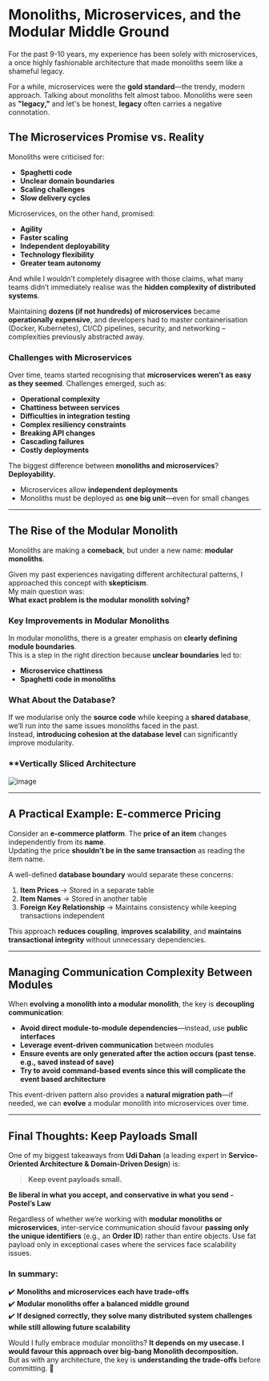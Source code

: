 # **Monoliths, Microservices, and the Modular Middle Ground**

For the past 9-10 years, my experience has been solely with microservices, a once highly fashionable architecture that made monoliths seem like a shameful legacy. 

For a while, microservices were the **gold standard**—the trendy, modern approach. Talking about monoliths felt almost taboo. Monoliths were seen as **"legacy,"** and let's be honest, **legacy** often carries a negative connotation.  

## **The Microservices Promise vs. Reality**  

Monoliths were criticised for:  
- **Spaghetti code**  
- **Unclear domain boundaries**  
- **Scaling challenges**  
- **Slow delivery cycles**  

Microservices, on the other hand, promised:  
- **Agility**  
- **Faster scaling**  
- **Independent deployability**  
- **Technology flexibility**  
- **Greater team autonomy**  

And while I wouldn’t completely disagree with those claims, what many teams didn’t immediately realise was the **hidden complexity of distributed systems**.  

Maintaining **dozens (if not hundreds) of microservices** became **operationally expensive**, and developers had to master containerisation (Docker, Kubernetes), CI/CD pipelines, security, and networking – complexities previously abstracted away.


### **Challenges with Microservices**  

Over time, teams started recognising that **microservices weren’t as easy as they seemed**. Challenges emerged, such as:  
- **Operational complexity**  
- **Chattiness between services**  
- **Difficulties in integration testing**  
- **Complex resiliency constraints**  
- **Breaking API changes**  
- **Cascading failures**  
- **Costly deployments**  

The biggest difference between **monoliths and microservices**? **Deployability.**  
- Microservices allow **independent deployments**  
- Monoliths must be deployed as **one big unit**—even for small changes  

---

## **The Rise of the Modular Monolith**  

Monoliths are making a **comeback**, but under a new name: **modular monoliths**.  

Given my past experiences navigating different architectural patterns, I approached this concept with **skepticism**.  
My main question was:  
**What exact problem is the modular monolith solving?**  

### **Key Improvements in Modular Monoliths**
In modular monoliths, there is a greater emphasis on **clearly defining module boundaries**.  
This is a step in the right direction because **unclear boundaries** led to:
- **Microservice chattiness**  
- **Spaghetti code in monoliths**  

### **What About the Database?**
If we modularise only the **source code** while keeping a **shared database**, we’ll run into the same issues monoliths faced in the past.  
Instead, **introducing cohesion at the database level** can significantly improve modularity.  

### **Vertically Sliced Architecture

![image](https://github.com/user-attachments/assets/9a956814-0efb-4175-a5ea-0c53fea1005f)


---

## **A Practical Example: E-commerce Pricing**  

Consider an **e-commerce platform**. The **price of an item** changes independently from its **name**.  
Updating the price **shouldn’t be in the same transaction** as reading the item name.  

A well-defined **database boundary** would separate these concerns:  
1. **Item Prices** → Stored in a separate table  
2. **Item Names** → Stored in another table  
3. **Foreign Key Relationship** → Maintains consistency while keeping transactions independent  

This approach **reduces coupling**, **improves scalability**, and **maintains transactional integrity** without unnecessary dependencies.  

---

## **Managing Communication Complexity Between Modules**  

When **evolving a monolith into a modular monolith**, the key is **decoupling communication**:  
- **Avoid direct module-to-module dependencies**—instead, use **public interfaces**  
- **Leverage event-driven communication** between modules  
- **Ensure events are only generated after the action occurs (past tense. e.g., saved instead of save)**  
- **Try to avoid command-based events since this will complicate the event based architecture**  

This event-driven pattern also provides a **natural migration path**—if needed, we can **evolve** a modular monolith into microservices over time.  

---

## **Final Thoughts: Keep Payloads Small**  

One of my biggest takeaways from **Udi Dahan** (a leading expert in **Service-Oriented Architecture & Domain-Driven Design**) is:  

> **Keep event payloads small.**  

**Be liberal in what you accept, and conservative in what you send - Postel’s Law**

Regardless of whether we’re working with **modular monoliths or microservices**, inter-service communication should favour **passing only the unique identifiers** (e.g., an **Order ID**) rather than entire objects. Use fat payload only in exceptional cases where the services face scalability issues.

### **In summary:**  
✔️ **Monoliths and microservices each have trade-offs**  
✔️ **Modular monoliths offer a balanced middle ground**  
✔️ **If designed correctly, they solve many distributed system challenges while still allowing future scalability**  

Would I fully embrace modular monoliths? **It depends on my usecase. I would favour this approach over big-bang Monolith decomposition.**  
But as with any architecture, the key is **understanding the trade-offs** before committing. 🚀  

